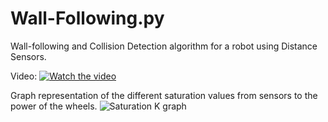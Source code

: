# Wall-Following.py
Wall-following and Collision Detection algorithm for a robot using Distance Sensors.

Video:
[![Watch the video](https://img.youtube.com/vi/L3jJf1lHEZY/maxresdefault.jpg)](https://youtu.be/L3jJf1lHEZY)


Graph representation of the different saturation values from sensors to the power of the wheels. 
![Saturation K graph](https://psv4.userapi.com/c856220/u10881347/docs/d4/b04f0d5c462d/s.png?extra=4hdmz-NO5ZEroHxAAf_hY1ixeXNHSzbpvlcumH26GtmO5fwL4coOrDwKLzMZH0XtnhReGT4ER1iheinzkdlM40Dx7P0b0ZdCvFwibIl8B_nd3tkoi5TaE-CBzb3B5d5rBX48P4p8RAuak4fm0B7EaiE)

